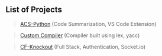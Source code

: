 ## List of Projects


> [ACS-Python](https://github.com/poornasyamasundar/SE-VSCode-Tool)
> (Code Summarization, VS Code Extension)

> [Custom Compiler](https://github.com/Manjunath0408/Compiler)
> (Compiler built using lex, yacc)

> [CF-Knockout](https://github.com/Manjunath0408/CFKnockout)
> (Full Stack, Authentication, Socket.io)


